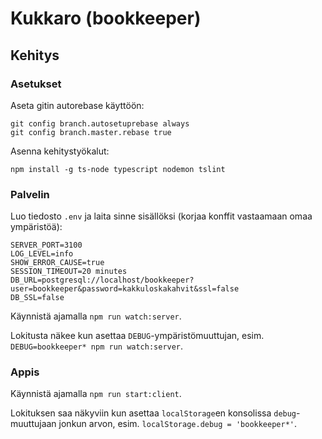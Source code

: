 # Kukkaro (bookkeeper)

## Kehitys

### Asetukset

Aseta gitin autorebase käyttöön:

```
git config branch.autosetuprebase always
git config branch.master.rebase true
```

Asenna kehitystyökalut:

```
npm install -g ts-node typescript nodemon tslint
```

### Palvelin

Luo tiedosto `.env` ja laita sinne sisällöksi (korjaa konffit vastaamaan omaa ympäristöä):
```
SERVER_PORT=3100
LOG_LEVEL=info
SHOW_ERROR_CAUSE=true
SESSION_TIMEOUT=20 minutes
DB_URL=postgresql://localhost/bookkeeper?user=bookkeeper&password=kakkuloskakahvit&ssl=false
DB_SSL=false
```

Käynnistä ajamalla `npm run watch:server`.

Lokitusta näkee kun asettaa `DEBUG`-ympäristömuuttujan, esim. `DEBUG=bookkeeper* npm run watch:server`.

### Appis

Käynnistä ajamalla `npm run start:client`.

Lokituksen saa näkyviin kun asettaa `localStorage`en konsolissa `debug`-muuttujaan
jonkun arvon, esim. `localStorage.debug = 'bookkeeper*'`.
